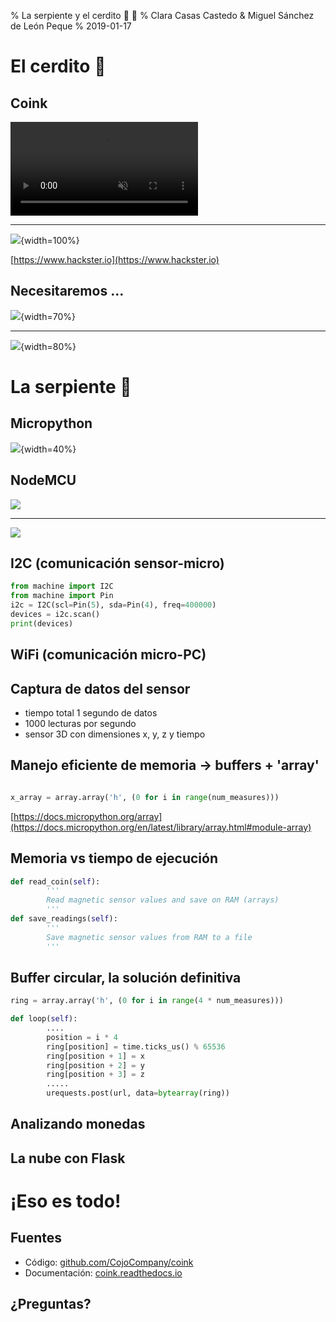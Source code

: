 % La serpiente y el cerdito :snake: :pig:
% Clara Casas Castedo & Miguel Sánchez de León Peque
% 2019-01-17

El cerdito :pig:
================

Coink
-----

<video src="./videos/coink.gif" controls muted>
</video>

-------

![](./figures/hacksterio.png){width=100%}

[https://www.hackster.io](https://www.hackster.io)


Necesitaremos ...
-----------------

![](./figures/overall_coink.png){width=70%}

---

![](./figures/coink_build_inside.jpg){width=80%}


La serpiente :snake:
====================

Micropython
-----------

![](./figures/micropython-logo.svg){width=40%}


NodeMCU
-------

![](./figures/nodemcu.jpg)

---

![](./figures/nodemcu_pinmap.png)


I2C (comunicación sensor-micro)
-------------------------------

```python
from machine import I2C
from machine import Pin
i2c = I2C(scl=Pin(5), sda=Pin(4), freq=400000)
devices = i2c.scan()
print(devices)
```

WiFi (comunicación micro-PC)
----------------------------

Captura de datos del sensor
---------------------------

- tiempo total 1 segundo de datos
- 1000 lecturas por segundo
- sensor 3D con dimensiones x, y, z y tiempo

Manejo eficiente de memoria -> buffers + 'array'
------------------------------------------------

```python

x_array = array.array('h', (0 for i in range(num_measures)))
```
[https://docs.micropython.org/array](https://docs.micropython.org/en/latest/library/array.html#module-array)


Memoria vs tiempo de ejecución
------------------------------

```python
def read_coin(self):
        '''
        Read magnetic sensor values and save on RAM (arrays)
        '''
def save_readings(self):
        '''
        Save magnetic sensor values from RAM to a file
        '''
```

Buffer circular, la solución definitiva
---------------------------------------

```python
ring = array.array('h', (0 for i in range(4 * num_measures)))

def loop(self):
        ....
        position = i * 4
        ring[position] = time.ticks_us() % 65536
        ring[position + 1] = x
        ring[position + 2] = y
        ring[position + 3] = z
        .....
        urequests.post(url, data=bytearray(ring))

```

Analizando monedas
------------------

La nube con Flask
-----------------


¡Eso es todo!
=============

Fuentes
-------

- Código: [github.com/CojoCompany/coink](https://github.com/CojoCompany/coink/)
- Documentación:
[coink.readthedocs.io](https://coink.readthedocs.io/en/latest/)

¿Preguntas?
-----------
